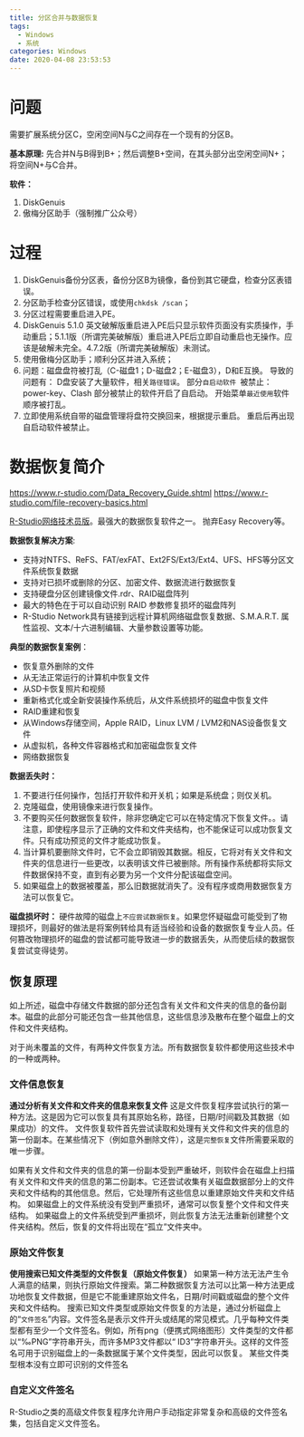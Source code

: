 ```yaml
---
title: 分区合并与数据恢复
tags:
  - Windows
  - 系统
categories: Windows
date: 2020-04-08 23:53:53
---
```

<font face="微软雅黑"> </font>
<center> </center>

<!-- more -->

# 问题
需要扩展系统分区C，空闲空间N与C之间存在一个现有的分区B。

**基本原理:**
先合并N与B得到B+；然后调整B+空间，在其头部分出空闲空间N+；将空间N+与C合并。

**软件：**
1. DiskGenuis
2. 傲梅分区助手（强制推广公众号）
   
# 过程
1. DiskGenuis备份分区表，备份分区B为镜像，备份到其它硬盘，检查分区表错误。
2. 分区助手检查分区错误，或使用`chkdsk /scan`；
3. 分区过程需要重启进入PE。
4. DiskGenuis 5.1.0 英文破解版重启进入PE后只显示软件页面没有实质操作，手动重启；5.1.1版（所谓完美破解版）重启进入PE后立即自动重启也无操作。应该是破解未完全。4.7.2版（所谓完美破解版）未测试。
5. 使用傲梅分区助手；顺利分区并进入系统；
6. 问题：磁盘盘符被打乱（C-磁盘1；D-磁盘2；E-磁盘3），D和E互换。
   导致的问题有：
   D盘安装了大量软件，相关`路径错误`。
   部分`自启动软件 `被禁止：power-key、Clash
   部分被禁止的软件开启了自启动。
   开始菜单`最近使用`软件顺序被打乱。
7. 立即使用系统自带的磁盘管理将盘符交换回来，根据提示重启。
   重启后再出现自启动软件被禁止。


# 数据恢复简介
https://www.r-studio.com/Data_Recovery_Guide.shtml
https://www.r-studio.com/file-recovery-basics.html

[R-Studio网络技术员版](https://masuit.com/1538/r%20studio)。最强大的数据恢复软件之一。
抛弃Easy Recovery等。

**数据恢复解决方案**:
* 支持对NTFS、ReFS、FAT/exFAT、Ext2FS/Ext3/Ext4、UFS、HFS等分区文件系统恢复数据
* 支持对已损坏或删除的分区、加密文件、数据流进行数据恢复
* 支持硬盘分区创建镜像文件.rdr、RAID磁盘阵列
* 最大的特色在于可以自动识别 RAID 参数修复损坏的磁盘阵列
* R-Studio Network具有链接到远程计算机网络磁盘恢复数据、S.M.A.R.T. 属性监视、文本/十六进制编辑、大量参数设置等功能。


**典型的数据恢复案例**：

* 恢复意外删除的文件
* 从无法正常运行的计算机中恢复文件
* 从SD卡恢复照片和视频
* 重新格式化或全新安装操作系统后，从文件系统损坏的磁盘中恢复文件
* RAID重建和恢复
* 从Windows存储空间，Apple RAID，Linux LVM / LVM2和NAS设备恢复文件
* 从虚拟机，各种文件容器格式和加密磁盘恢复文件
* 网络数据恢复

**数据丢失时：**
1. 不要进行任何操作，包括打开软件和开关机；如果是系统盘；则仅关机。
2. 克隆磁盘，使用镜像来进行恢复操作。
3. 不要购买任何数据恢复软件，除非您确定它可以在特定情况下恢复文件。。请注意，即使程序显示了正确的文件和文件夹结构，也不能保证可以成功恢复文件。只有成功预览的文件才能成功恢复。
4. 当计算机要删除文件时，它不会立即销毁其数据。相反，它将对有关文件和文件夹的信息进行一些更改，以表明该文件已被删除。所有操作系统都将实际文件数据保持不变，直到有必要为另一个文件分配该磁盘空间。
5. 如果磁盘上的数据被覆盖，那么旧数据就消失了。没有程序或商用数据恢复方法可以恢复它。

**磁盘损坏时：**
硬件故障的磁盘上`不应尝试数据恢复`。如果您怀疑磁盘可能受到了物理损坏，则最好的做法是将案例转给具有适当经验和设备的数据恢复专业人员。任何篡改物理损坏的磁盘的尝试都可能导致进一步的数据丢失，从而使后续的数据恢复尝试变得徒劳。
## 恢复原理

如上所述，磁盘中存储文件数据的部分还包含有关文件和文件夹的信息的备份副本。磁盘的此部分可能还包含一些其他信息，这些信息涉及散布在整个磁盘上的文件和文件夹结构。

对于尚未覆盖的文件，有两种文件恢复方法。所有数据恢复软件都使用这些技术中的一种或两种。

### 文件信息恢复
**通过分析有关文件和文件夹的信息来恢复文件**
这是文件恢复程序尝试执行的第一种方法。这是因为它可以恢复具有其原始名称，路径，日期/时间戳及其数据（如果成功）的文件。
文件恢复软件首先尝试读取和处理有关文件和文件夹的信息的第一份副本。在某些情况下（例如意外删除文件），这是`完整恢复`文件所需要采取的唯一步骤。

如果有关文件和文件夹的信息的第一份副本受到严重破坏，则软件会在磁盘上扫描有关文件和文件夹的信息的第二份副本。它还尝试收集有关磁盘数据部分上的文件夹和文件结构的其他信息。然后，它处理所有这些信息以重建原始文件夹和文件结构。
如果磁盘上的文件系统没有受到严重损坏，通常可以恢复整个文件和文件夹结构。
如果磁盘上的文件系统受到严重损坏，则此恢复方法无法重新创建整个文件夹结构。然后，恢复的文件将出现在“孤立”文件夹中。

### 原始文件恢复
**使用搜索已知文件类型的文件恢复（原始文件恢复）**
如果第一种方法无法产生令人满意的结果，则执行原始文件搜索。第二种数据恢复方法可以比第一种方法更成功地恢复文件数据，但是它不能重建原始文件名，日期/时间戳或磁盘的整个文件夹和文件结构。
搜索已知文件类型或原始文件恢复的方法是，通过分析磁盘上的“`文件签名`”内容。文件签名是表示文件开头或结尾的常见模式。几乎每种文件类型都有至少一个文件签名。例如，所有png（便携式网络图形）文件类型的文件都以“‰PNG”字符串开头，而许多MP3文件都以“ ID3”字符串开头。这样的文件签名可用于识别磁盘上的一条数据属于某个文件类型，因此可以恢复。
某些文件类型根本没有立即可识别的文件签名

### 自定义文件签名
R-Studio之类的高级文件恢复程序允许用户手动指定非常复杂和高级的文件签名集，包括自定义文件签名。